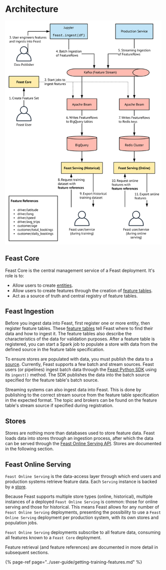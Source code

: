 # Architecture



![Feast high-level flow](../.gitbook/assets/blank-diagram-4%20%284%29.svg)

## **Feast Core**

Feast Core is the central management service of a Feast deployment. It's role is to:

* Allow users to create [entities](entities.md).
* Allow users to create features through the creation of [feature tables](feature-tables.md).
* Act as a source of truth and central registry of feature tables.

## **Feast Ingestion**

Before you ingest data into Feast, first register one or more entity, then register feature tables. These [feature tables](feature-tables.md) tell Feast where to find their data and how to ingest it. The feature tables also describe the characteristics of the data for validation purposes. After a feature table is registered, you can start a Spark job to populate a store with data from the defined source in the feature table specification.

To ensure stores are populated with data, you must publish the data to a [source](sources.md). Currently, Feast supports a few batch and stream sources. Feast users \(or pipelines\) ingest batch data through the [Feast Python SDK](../getting-started/connect-to-feast/python-sdk.md) using its `ingest()` method. The SDK publishes the data into the batch source specified for the feature table's batch source.

Streaming systems can also ingest data into Feast. This is done by publishing to the correct stream source from the feature table specification in the expected format. The topic and brokers can be found on the feature table's stream source if specified during registration.

## **Stores**

Stores are nothing more than databases used to store feature data. Feast loads data into stores through an ingestion process, after which the data can be served through the [Feast Online Serving API](https://api.docs.feast.dev/grpc/feast.serving.pb.html). Stores are documented in the following section.

## **Feast Online Serving**

`Feast Online Serving` is the data-access layer through which end users and production systems retrieve feature data. Each `Serving` instance is backed by a [store](architecture.md).

Because Feast supports multiple store types \(online, historical\), multiple instances of a deployed `Feast Online Serving` is common: those for online serving and those for historical. This means Feast allows for any number of `Feast Online Serving` deployments, presenting the possibility to use a `Feast Online Serving` deployment per production system, with its own stores and population jobs.

`Feast Online Serving` deployments subscribe to all feature data, consuming all features known to a `Feast Core` deployment.

Feature retrieval \(and feature references\) are documented in more detail in subsequent sections.

{% page-ref page="../user-guide/getting-training-features.md" %}

